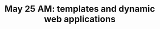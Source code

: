 ---
title: 'May 25 AM: templates and dynamic web applications'
description:
  'see above'
prev: /chapter7
next: null
type: chapter
id: 8
---